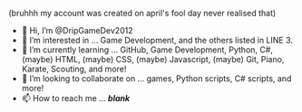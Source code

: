 (bruhhh my account was created on april's fool day never realised that)

- 👋 Hi, I’m @DripGameDev2012
- 👀 I’m interested in ... Game Development, and the others listed in LINE 3.
- 🌱 I’m currently learning ... GitHub, Game Development, Python, C#, (maybe) HTML, (maybe) CSS, (maybe) Javascript, (maybe) Git, Piano, Karate, Scouting, and more!
- 💞️ I’m looking to collaborate on ... games, Python scripts, C# scripts, and more!
- 📫 How to reach me ... _______blank_______

<!---
DripGameDev2012/DripGameDev2012 is a ✨ special ✨ repository because its `README.md` (this file) appears on your GitHub profile.
You can click the Preview link to take a look at your changes.
--->
